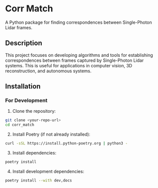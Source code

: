 # Corr Match

A Python package for finding correspondences between Single-Photon Lidar frames.

## Description

This project focuses on developing algorithms and tools for establishing correspondences between frames captured by Single-Photon Lidar systems. This is useful for applications in computer vision, 3D reconstruction, and autonomous systems.

## Installation

### For Development

1. Clone the repository:
```bash
git clone <your-repo-url>
cd corr_match
```

2. Install Poetry (if not already installed):
```bash
curl -sSL https://install.python-poetry.org | python3 -
```

3. Install dependencies:
```bash
poetry install
```

4. Install development dependencies:
```bash
poetry install --with dev,docs
```

